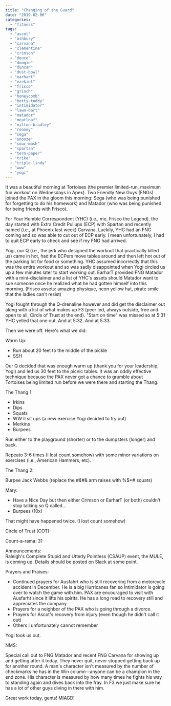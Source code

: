 ```yaml
---
title: "Changing of the Guard"
date: "2019-02-06"
categories: 
  - "fitness"
tags: 
  - "ascot"
  - "ashbury"
  - "carvana"
  - "clementine"
  - "crimson"
  - "deuce"
  - "doogie"
  - "duncan"
  - "dust-bowl"
  - "earhart"
  - "ezekiel"
  - "frisco"
  - "grinch"
  - "honeycomb"
  - "hotty-toddy"
  - "intimidator"
  - "lawn-dart"
  - "matador"
  - "meatloaf"
  - "milton-bradley"
  - "rooney"
  - "sega"
  - "snooze"
  - "sour-mash"
  - "spartan"
  - "term-paper"
  - "trike"
  - "triple-lindy"
  - "www"
  - "yogi"
---
```


It was a beautiful morning at Tortoises (the premier limited-run, maximum fun workout on Wednesdays in Apex). Two Friendly New Guys (FNGs) joined the PAX in the gloom this morning: Sega (who was being punished for forgetting to do his homework) and Matador (who was being punished for being friends with Frisco).

For Your Humble Correspondent (YHC) (i.e., me, Frisco the Legend), the day started with Extra Credit Pullups (ECP) with Spartan and recently named (i.e., at Phoenix last week) Carvana. Luckily, YHC had an FNG coming and so was able to cut out of ECP early. I mean unfortunately, I had to quit ECP early to check and see if my FNG had arrived.

Yogi, our Q (i.e., the jerk who designed the workout that practically killed us) came in hot, had the ECPers move tables around and then left hot out of the parking lot for food or something. YHC assumed incorrectly that this was the entire workout and so was sadly disappointed when Yogi circled us up a few minutes later to start working out. EarharT provided FNG Matador with a mini-disclaimer and a list of YHC's assets should Matador want to sue someone once he realized what he had gotten himself into this morning. (Frisco assets: amazing physique, neon yellow hat, pirate smile that the ladies can't resist)

Yogi fought through the Q-drenaline however and did get the disclaimer out along with a list of what makes up F3 (peer led, always outside, free and open to all, Circle of Trust at the end). "Start on time" was missed so at 5:31 YHC yelled that one out. And at 5:32. And at 5:33.

Then we were off. Here's what we did:

Warm Up:

- Run about 20 feet to the middle of the pickle
- SSH

Our Q decided that was enough warm up (thank you for your leadership, Yogi) and led us 30 feet to the picnic tables. It was an oddly effective technique because the PAX never got a chance to grumble about  
Tortoises being limited run before we were there and starting the Thang.

The Thang 1:

- Irkins
- Dips
- Squats
- WW II sit ups (a new exercise Yogi decided to try out)
- Merkins
- Burpees

Run either to the playground (shorter) or to the dumpsters (longer) and back.

Repeato 3-6 times (I lost count somehow) with some minor variations on exercises (i.e., American Hammers, etc).

The Thang 2:

Burpee Jack Webbs (replace the _#&_#& arm raises with %$\*# squats)

Mary:

- Have a Nice Day but then either Crimson or EarharT (or both) couldn't stop talking so Q called…
- Burpees (10x)

That might have happened twice. (I lost count somehow)

Circle of Trust (COT):

Count-a-rama: 31

Announcements:  
Raleigh's Complete Stupid and Utterly Pointless (CSAUP) event, the MULE, is coming up. Details should be posted on Slack at some point.

Prayers and Praises:

- Continued prayers for Ausfahrt who is still recovering from a motorcycle accident in December. He is a big Hurricanes fan so Intimidator is going over to watch the game with him. PAX are encouraged to visit with Ausfarht since it lifts his spirits. He has a long road to recovery still and appreciates the company.
- Prayers for a neighbor of the PAX who is going through a divorce.
- Prayers for Ascot's recovery from injury (even though he didn't call it out)
- Others I unfortunately cannot remember

Yogi took us out.

NMS:

Special call out to FNG Matador and recent FNG Carvana for showing up and getting after it today. They never quit, never stopped getting back up for another round. A man's character isn't measured by the number of checkmarks he has in the Win column--anyone can be a champion in the end zone. His character is measured by how many times he fights his way to standing again and dives back into the fray. In F3 we just make sure he has a lot of other guys diving in there with him.

Great work today, gents! MIAGD!
